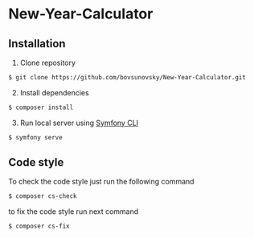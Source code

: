 # New-Year-Calculator

## Installation

1. Clone repository

```sh
$ git clone https://github.com/bovsunovsky/New-Year-Calculator.git
```
2. Install dependencies

```sh 
$ composer install
```
3. Run local server using [Symfony CLI](https://get.symfony.com/cli/installer )

```sh
$ symfony serve
```

## Code style


To check the code style just run the following command


```bash
$ composer cs-check
```


to fix the code style run next command

```bash
$ composer cs-fix
